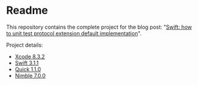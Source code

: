 # Readme
This repository contains the complete project for the blog post: "[Swift: how to unit test protocol extension default implementation](http://www.marcopace.it/swift-how-to-unit-test-protocol-extension-default-implementation/)".

Project details:

- [Xcode 8.3.2](https://itunes.apple.com/app/xcode/id497799835)
- [Swift 3.1.1](https://swift.org)
- [Quick 1.1.0](https://github.com/Quick/Quick)
- [Nimble 7.0.0](https://github.com/Quick/Nimble/)
